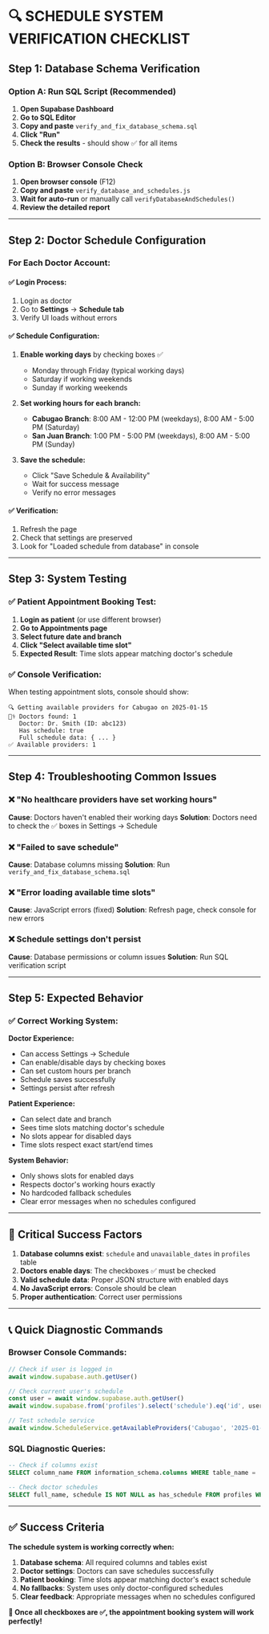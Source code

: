 # 🔍 SCHEDULE SYSTEM VERIFICATION CHECKLIST

## Step 1: Database Schema Verification

### Option A: Run SQL Script (Recommended)
1. **Open Supabase Dashboard**
2. **Go to SQL Editor**
3. **Copy and paste** `verify_and_fix_database_schema.sql`
4. **Click "Run"**
5. **Check the results** - should show ✅ for all items

### Option B: Browser Console Check
1. **Open browser console** (F12)
2. **Copy and paste** `verify_database_and_schedules.js`
3. **Wait for auto-run** or manually call `verifyDatabaseAndSchedules()`
4. **Review the detailed report**

---

## Step 2: Doctor Schedule Configuration

### For Each Doctor Account:

#### ✅ **Login Process:**
1. Login as doctor
2. Go to **Settings** → **Schedule tab**
3. Verify UI loads without errors

#### ✅ **Schedule Configuration:**
1. **Enable working days** by checking boxes ✅
   - Monday through Friday (typical working days)
   - Saturday if working weekends
   - Sunday if working weekends

2. **Set working hours for each branch:**
   - **Cabugao Branch**: 8:00 AM - 12:00 PM (weekdays), 8:00 AM - 5:00 PM (Saturday)
   - **San Juan Branch**: 1:00 PM - 5:00 PM (weekdays), 8:00 AM - 5:00 PM (Sunday)

3. **Save the schedule:**
   - Click "Save Schedule & Availability"
   - Wait for success message
   - Verify no error messages

#### ✅ **Verification:**
1. Refresh the page
2. Check that settings are preserved
3. Look for "Loaded schedule from database" in console

---

## Step 3: System Testing

### ✅ **Patient Appointment Booking Test:**
1. **Login as patient** (or use different browser)
2. **Go to Appointments page**
3. **Select future date and branch**
4. **Click "Select available time slot"**
5. **Expected Result**: Time slots appear matching doctor's schedule

### ✅ **Console Verification:**
When testing appointment slots, console should show:
```
🔍 Getting available providers for Cabugao on 2025-01-15
👨‍⚕️ Doctors found: 1
   Doctor: Dr. Smith (ID: abc123)
   Has schedule: true
   Full schedule data: { ... }
✅ Available providers: 1
```

---

## Step 4: Troubleshooting Common Issues

### ❌ **"No healthcare providers have set working hours"**
**Cause**: Doctors haven't enabled their working days
**Solution**: Doctors need to check the ✅ boxes in Settings → Schedule

### ❌ **"Failed to save schedule"**
**Cause**: Database columns missing
**Solution**: Run `verify_and_fix_database_schema.sql`

### ❌ **"Error loading available time slots"**
**Cause**: JavaScript errors (fixed)
**Solution**: Refresh page, check console for new errors

### ❌ **Schedule settings don't persist**
**Cause**: Database permissions or column issues
**Solution**: Run SQL verification script

---

## Step 5: Expected Behavior

### ✅ **Correct Working System:**

**Doctor Experience:**
- Can access Settings → Schedule
- Can enable/disable days by checking boxes
- Can set custom hours per branch
- Schedule saves successfully
- Settings persist after refresh

**Patient Experience:**
- Can select date and branch
- Sees time slots matching doctor's schedule
- No slots appear for disabled days
- Time slots respect exact start/end times

**System Behavior:**
- Only shows slots for enabled days
- Respects doctor's working hours exactly
- No hardcoded fallback schedules
- Clear error messages when no schedules configured

---

## 🚨 Critical Success Factors

1. **Database columns exist**: `schedule` and `unavailable_dates` in `profiles` table
2. **Doctors enable days**: The checkboxes ✅ must be checked
3. **Valid schedule data**: Proper JSON structure with enabled days
4. **No JavaScript errors**: Console should be clean
5. **Proper authentication**: Correct user permissions

---

## 📞 Quick Diagnostic Commands

### Browser Console Commands:
```javascript
// Check if user is logged in
await window.supabase.auth.getUser()

// Check current user's schedule
const user = await window.supabase.auth.getUser()
await window.supabase.from('profiles').select('schedule').eq('id', user.data.user.id).single()

// Test schedule service
await window.ScheduleService.getAvailableProviders('Cabugao', '2025-01-15', '08:00')
```

### SQL Diagnostic Queries:
```sql
-- Check if columns exist
SELECT column_name FROM information_schema.columns WHERE table_name = 'profiles' AND column_name IN ('schedule', 'unavailable_dates');

-- Check doctor schedules
SELECT full_name, schedule IS NOT NULL as has_schedule FROM profiles WHERE role = 'doctor';
```

---

## ✅ Success Criteria

**The schedule system is working correctly when:**

1. **Database schema**: All required columns and tables exist
2. **Doctor settings**: Doctors can save schedules successfully  
3. **Patient booking**: Time slots appear matching doctor's exact schedule
4. **No fallbacks**: System uses only doctor-configured schedules
5. **Clear feedback**: Appropriate messages when no schedules configured

**🎉 Once all checkboxes are ✅, the appointment booking system will work perfectly!**


